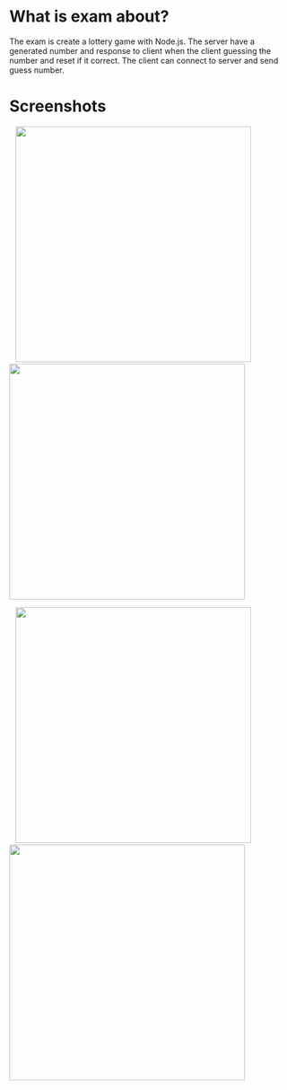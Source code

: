 # What is exam about?
The exam is create a lottery game with Node.js. 
The server have a generated number and response to client when the client guessing the number and reset if it correct.
The client can connect to server and send guess number.

# Screenshots
<p float="left">
    &ensp;
    <img src="https://github.com/Sahapat/Exam_CGM276_5901292/blob/master/Screenshots/ClientLogin.PNG" width="420"/>
    <img src="https://github.com/Sahapat/Exam_CGM276_5901292/blob/master/Screenshots/ClientMainScreen.PNG" width="420"/>
 </p>
 <p float="left">
    &ensp;
    <img src="https://github.com/Sahapat/Exam_CGM276_5901292/blob/master/Screenshots/WhenClientSuggest.PNG" width="420"/>
    <img src="https://github.com/Sahapat/Exam_CGM276_5901292/blob/master/Screenshots/SuggestResponse1.PNG" width="420"/>
 </p>
